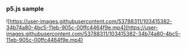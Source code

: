 ### p5.js sample

![https://user-images.githubusercontent.com/53788311/103415382-34b74a80-4bc5-11eb-905c-00ffc4464f9e.mp4](https://user-images.githubusercontent.com/53788311/103415382-34b74a80-4bc5-11eb-905c-00ffc4464f9e.mp4)
